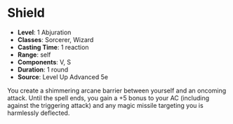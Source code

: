 # Shield

- **Level**: 1 Abjuration
- **Classes**: Sorcerer, Wizard
- **Casting Time**: 1 reaction
- **Range**: self
- **Components**: V, S
- **Duration**: 1 round
- **Source**: Level Up Advanced 5e

You create a shimmering arcane barrier between yourself and an oncoming attack. Until the spell ends, you gain a +5 bonus to your AC (including against the triggering attack) and any magic missile targeting you is harmlessly deflected.

